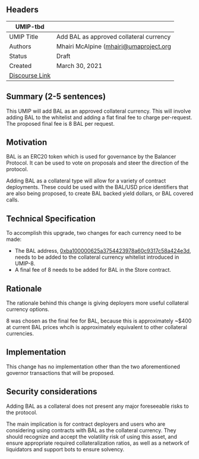 ## Headers
| UMIP-tbd   |                                                                                                                                          |
|------------|------------------------------------------------------------------------------------------------------------------------------------------|
| UMIP Title | Add BAL as approved collateral currency              |
| Authors    | Mhairi McAlpine (mhairi@umaproject.org |
| Status     | Draft                                                                                                                                    |
| Created    | March 30, 2021                                                                                                                           |
| [Discourse Link](https://discourse.umaproject.org/t/add-bal-as-approved-collateral-currency/510)    |                                                                                                                     |

## Summary (2-5 sentences)
This UMIP will add BAL as an approved collateral currency. This will involve adding BAL to the whitelist and adding a flat final fee to charge per-request. The proposed final fee is 8 BAL per request.

## Motivation

BAL is an ERC20 token which is used for governance by the Balancer Protocol.  It can be used to vote on proposals and steer the direction of the protocol.

Adding BAL as a collateral type will allow for a variety of contract deployments. These could be used with the BAL/USD price identifiers that are also being proposed, to create BAL backed yield dollars, or BAL covered calls. 

## Technical Specification
To accomplish this upgrade, two changes for each currency need to be made:

- The BAL address, [0xba100000625a3754423978a60c9317c58a424e3d](https://etherscan.io/address/0xba100000625a3754423978a60c9317c58a424e3d), needs to be added to the collateral currency whitelist introduced in UMIP-8.
- A final fee of 8 needs to be added for BAL in the Store contract.


## Rationale

The rationale behind this change is giving deployers more useful collateral currency options.

8 was chosen as the final fee for BAL, because this is approximately ~$400 at current BAL prices whcih is approximately equivalent to other collateral currencies.

## Implementation

This change has no implementation other than the two aforementioned governor transactions that will be proposed.

## Security considerations

Adding BAL as a collateral does not present any major foreseeable risks to the protocol.

The main implication is for contract deployers and users who are considering using contracts with BAL as the collateral currency. They should recognize and accept the volatility risk of using this asset, and ensure appropriate required collateralization ratios, as well as a network of liquidators and support bots to ensure solvency.

